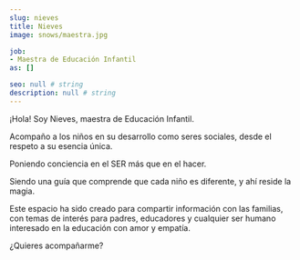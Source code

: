 ```yaml
---
slug: nieves
title: Nieves
image: snows/maestra.jpg

job:
- Maestra de Educación Infantil
as: []

seo: null # string
description: null # string
---
```


¡Hola! Soy Nieves, maestra de Educación  Infantil.

Acompaño a los niños en su desarrollo como seres sociales, desde el respeto a su esencia única.

Poniendo conciencia en el SER más que en el hacer.

Siendo una guía que comprende que cada niño es diferente, y ahí reside la magia.

Este espacio ha sido creado para compartir información con las familias, con temas de interés para padres, educadores y cualquier ser humano interesado en la educación con amor y empatía.

¿Quieres acompañarme?
